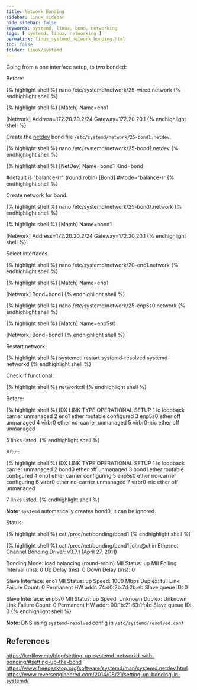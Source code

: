 ```yaml
---
title: Network Bonding
sidebar: linux_sidebar
hide_sidebar: false
keywords: systemd, linux, bond, networking
tags: [ systemd, linux, networking ]
permalink: linux_systemd_network_bonding.html
toc: false
folder: linux/systemd
---
```


Going from a one interface setup, to two bonded:

Before:

{% highlight shell %}
nano /etc/systemd/network/25-wired.network
{% endhighlight shell %}

{% highlight shell %}
[Match]
Name=eno1

[Network]
Address=172.20.20.2/24
Gateway=172.20.20.1
{% endhighlight shell %}

Create the [netdev](https://www.freedesktop.org/software/systemd/man/systemd.netdev.html) bond file ```/etc/systemd/network/25-bond1.netdev```.

{% highlight shell %}
nano /etc/systemd/network/25-bond1.netdev
{% endhighlight shell %}

{% highlight shell %}
[NetDev]
Name=bond1
Kind=bond

#default is "balance-rr" (round robin)
[Bond]
#Mode="balance-rr
{% endhighlight shell %}

Create network for bond.

{% highlight shell %}
nano /etc/systemd/network/25-bond1.network
{% endhighlight shell %}

{% highlight shell %}
[Match]
Name=bond1

[Network]
Address=172.20.20.2/24
Gateway=172.20.20.1
{% endhighlight shell %}

Select interfaces.

{% highlight shell %}
nano /etc/systemd/network/20-eno1.network
{% endhighlight shell %}

{% highlight shell %}
[Match]
Name=eno1

[Network]
Bond=bond1
{% endhighlight shell %}

{% highlight shell %}
nano /etc/systemd/network/25-enp5s0.network
{% endhighlight shell %}

{% highlight shell %}
[Match]
Name=enp5s0

[Network]
Bond=bond1
{% endhighlight shell %}

Restart network:

{% highlight shell %}
systemctl restart systemd-resolved systemd-networkd
{% endhighlight shell %}

Check if functional:

{% highlight shell %}
networkctl
{% endhighlight shell %}

Before:

{% highlight shell %}
IDX LINK             TYPE               OPERATIONAL SETUP
  1 lo               loopback           carrier     unmanaged
  2 eno1             ether              routable    configured
  3 enp5s0           ether              off         unmanaged
  4 virbr0           ether              no-carrier  unmanaged
  5 virbr0-nic       ether              off         unmanaged

5 links listed.
{% endhighlight shell %}

After:

{% highlight shell %}
IDX LINK             TYPE               OPERATIONAL SETUP
  1 lo               loopback           carrier     unmanaged
  2 bond0            ether              off         unmanaged
  3 bond1            ether              routable    configured
  4 eno1             ether              carrier     configuring
  5 enp5s0           ether              no-carrier  configuring
  6 virbr0           ether              no-carrier  unmanaged
  7 virbr0-nic       ether              off         unmanaged

7 links listed.
{% endhighlight shell %}

**Note**: ```systemd``` automatically creates bond0, it can be ignored.

Status:

{% highlight shell %}
cat /proc/net/bonding/bond1
{% endhighlight shell %}

{% highlight shell %}
cat /proc/net/bonding/bond1                             john@chin
Ethernet Channel Bonding Driver: v3.7.1 (April 27, 2011)

Bonding Mode: load balancing (round-robin)
MII Status: up
MII Polling Interval (ms): 0
Up Delay (ms): 0
Down Delay (ms): 0

Slave Interface: eno1
MII Status: up
Speed: 1000 Mbps
Duplex: full
Link Failure Count: 0
Permanent HW addr: 74:d0:2b:7d:2b:eb
Slave queue ID: 0

Slave Interface: enp5s0
MII Status: up
Speed: Unknown
Duplex: Unknown
Link Failure Count: 0
Permanent HW addr: 00:1b:21:63:1f:4d
Slave queue ID: 0
{% endhighlight shell %}

**Note**: DNS using ```systemd-resolved``` config in ```/etc/systemd/resolved.conf```

## References

https://kerlilow.me/blog/setting-up-systemd-networkd-with-bonding/#setting-up-the-bond
https://www.freedesktop.org/software/systemd/man/systemd.netdev.html
https://www.reversengineered.com/2014/08/21/setting-up-bonding-in-systemd/
